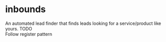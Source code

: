 # inbounds
An automated lead finder that finds leads looking for a service/product like yours. TODO  
Follow register pattern
